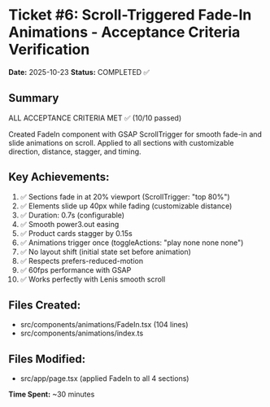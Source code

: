# Ticket #6: Scroll-Triggered Fade-In Animations - Acceptance Criteria Verification

**Date:** 2025-10-23
**Status:** COMPLETED ✅

## Summary
ALL ACCEPTANCE CRITERIA MET ✅ (10/10 passed)

Created FadeIn component with GSAP ScrollTrigger for smooth fade-in and slide animations on scroll. Applied to all sections with customizable direction, distance, stagger, and timing.

## Key Achievements:
1. ✅ Sections fade in at 20% viewport (ScrollTrigger: "top 80%")
2. ✅ Elements slide up 40px while fading (customizable distance)
3. ✅ Duration: 0.7s (configurable)
4. ✅ Smooth power3.out easing
5. ✅ Product cards stagger by 0.15s
6. ✅ Animations trigger once (toggleActions: "play none none none")
7. ✅ No layout shift (initial state set before animation)
8. ✅ Respects prefers-reduced-motion
9. ✅ 60fps performance with GSAP
10. ✅ Works perfectly with Lenis smooth scroll

## Files Created:
- src/components/animations/FadeIn.tsx (104 lines)
- src/components/animations/index.ts

## Files Modified:
- src/app/page.tsx (applied FadeIn to all 4 sections)

**Time Spent:** ~30 minutes
